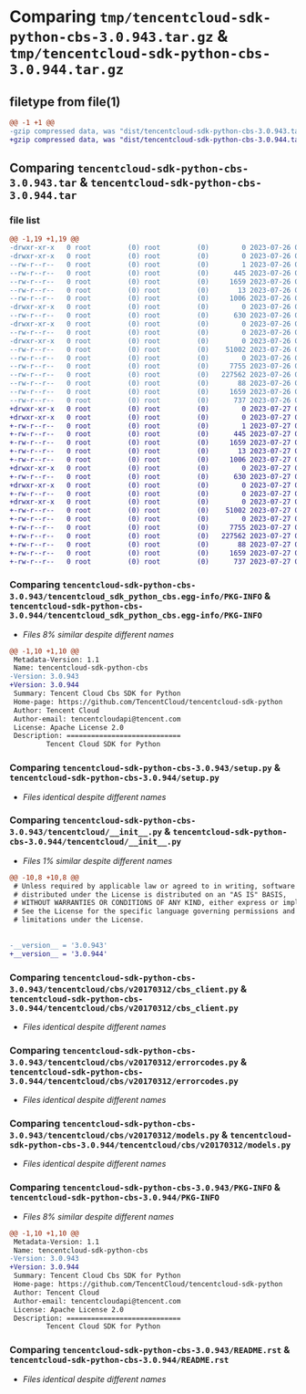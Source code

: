 # Comparing `tmp/tencentcloud-sdk-python-cbs-3.0.943.tar.gz` & `tmp/tencentcloud-sdk-python-cbs-3.0.944.tar.gz`

## filetype from file(1)

```diff
@@ -1 +1 @@
-gzip compressed data, was "dist/tencentcloud-sdk-python-cbs-3.0.943.tar", last modified: Wed Jul 26 00:32:38 2023, max compression
+gzip compressed data, was "dist/tencentcloud-sdk-python-cbs-3.0.944.tar", last modified: Thu Jul 27 02:10:39 2023, max compression
```

## Comparing `tencentcloud-sdk-python-cbs-3.0.943.tar` & `tencentcloud-sdk-python-cbs-3.0.944.tar`

### file list

```diff
@@ -1,19 +1,19 @@
-drwxr-xr-x   0 root         (0) root         (0)        0 2023-07-26 00:32:38.000000 tencentcloud-sdk-python-cbs-3.0.943/
-drwxr-xr-x   0 root         (0) root         (0)        0 2023-07-26 00:32:38.000000 tencentcloud-sdk-python-cbs-3.0.943/tencentcloud_sdk_python_cbs.egg-info/
--rw-r--r--   0 root         (0) root         (0)        1 2023-07-26 00:32:38.000000 tencentcloud-sdk-python-cbs-3.0.943/tencentcloud_sdk_python_cbs.egg-info/dependency_links.txt
--rw-r--r--   0 root         (0) root         (0)      445 2023-07-26 00:32:38.000000 tencentcloud-sdk-python-cbs-3.0.943/tencentcloud_sdk_python_cbs.egg-info/SOURCES.txt
--rw-r--r--   0 root         (0) root         (0)     1659 2023-07-26 00:32:38.000000 tencentcloud-sdk-python-cbs-3.0.943/tencentcloud_sdk_python_cbs.egg-info/PKG-INFO
--rw-r--r--   0 root         (0) root         (0)       13 2023-07-26 00:32:38.000000 tencentcloud-sdk-python-cbs-3.0.943/tencentcloud_sdk_python_cbs.egg-info/top_level.txt
--rw-r--r--   0 root         (0) root         (0)     1006 2023-07-26 00:32:38.000000 tencentcloud-sdk-python-cbs-3.0.943/setup.py
-drwxr-xr-x   0 root         (0) root         (0)        0 2023-07-26 00:32:38.000000 tencentcloud-sdk-python-cbs-3.0.943/tencentcloud/
--rw-r--r--   0 root         (0) root         (0)      630 2023-07-26 00:32:38.000000 tencentcloud-sdk-python-cbs-3.0.943/tencentcloud/__init__.py
-drwxr-xr-x   0 root         (0) root         (0)        0 2023-07-26 00:32:38.000000 tencentcloud-sdk-python-cbs-3.0.943/tencentcloud/cbs/
--rw-r--r--   0 root         (0) root         (0)        0 2023-07-26 00:32:38.000000 tencentcloud-sdk-python-cbs-3.0.943/tencentcloud/cbs/__init__.py
-drwxr-xr-x   0 root         (0) root         (0)        0 2023-07-26 00:32:38.000000 tencentcloud-sdk-python-cbs-3.0.943/tencentcloud/cbs/v20170312/
--rw-r--r--   0 root         (0) root         (0)    51002 2023-07-26 00:32:38.000000 tencentcloud-sdk-python-cbs-3.0.943/tencentcloud/cbs/v20170312/cbs_client.py
--rw-r--r--   0 root         (0) root         (0)        0 2023-07-26 00:32:38.000000 tencentcloud-sdk-python-cbs-3.0.943/tencentcloud/cbs/v20170312/__init__.py
--rw-r--r--   0 root         (0) root         (0)     7755 2023-07-26 00:32:38.000000 tencentcloud-sdk-python-cbs-3.0.943/tencentcloud/cbs/v20170312/errorcodes.py
--rw-r--r--   0 root         (0) root         (0)   227562 2023-07-26 00:32:38.000000 tencentcloud-sdk-python-cbs-3.0.943/tencentcloud/cbs/v20170312/models.py
--rw-r--r--   0 root         (0) root         (0)       88 2023-07-26 00:32:38.000000 tencentcloud-sdk-python-cbs-3.0.943/setup.cfg
--rw-r--r--   0 root         (0) root         (0)     1659 2023-07-26 00:32:38.000000 tencentcloud-sdk-python-cbs-3.0.943/PKG-INFO
--rw-r--r--   0 root         (0) root         (0)      737 2023-07-26 00:32:38.000000 tencentcloud-sdk-python-cbs-3.0.943/README.rst
+drwxr-xr-x   0 root         (0) root         (0)        0 2023-07-27 02:10:39.000000 tencentcloud-sdk-python-cbs-3.0.944/
+drwxr-xr-x   0 root         (0) root         (0)        0 2023-07-27 02:10:39.000000 tencentcloud-sdk-python-cbs-3.0.944/tencentcloud_sdk_python_cbs.egg-info/
+-rw-r--r--   0 root         (0) root         (0)        1 2023-07-27 02:10:39.000000 tencentcloud-sdk-python-cbs-3.0.944/tencentcloud_sdk_python_cbs.egg-info/dependency_links.txt
+-rw-r--r--   0 root         (0) root         (0)      445 2023-07-27 02:10:39.000000 tencentcloud-sdk-python-cbs-3.0.944/tencentcloud_sdk_python_cbs.egg-info/SOURCES.txt
+-rw-r--r--   0 root         (0) root         (0)     1659 2023-07-27 02:10:39.000000 tencentcloud-sdk-python-cbs-3.0.944/tencentcloud_sdk_python_cbs.egg-info/PKG-INFO
+-rw-r--r--   0 root         (0) root         (0)       13 2023-07-27 02:10:39.000000 tencentcloud-sdk-python-cbs-3.0.944/tencentcloud_sdk_python_cbs.egg-info/top_level.txt
+-rw-r--r--   0 root         (0) root         (0)     1006 2023-07-27 02:10:39.000000 tencentcloud-sdk-python-cbs-3.0.944/setup.py
+drwxr-xr-x   0 root         (0) root         (0)        0 2023-07-27 02:10:39.000000 tencentcloud-sdk-python-cbs-3.0.944/tencentcloud/
+-rw-r--r--   0 root         (0) root         (0)      630 2023-07-27 02:10:39.000000 tencentcloud-sdk-python-cbs-3.0.944/tencentcloud/__init__.py
+drwxr-xr-x   0 root         (0) root         (0)        0 2023-07-27 02:10:39.000000 tencentcloud-sdk-python-cbs-3.0.944/tencentcloud/cbs/
+-rw-r--r--   0 root         (0) root         (0)        0 2023-07-27 02:10:39.000000 tencentcloud-sdk-python-cbs-3.0.944/tencentcloud/cbs/__init__.py
+drwxr-xr-x   0 root         (0) root         (0)        0 2023-07-27 02:10:39.000000 tencentcloud-sdk-python-cbs-3.0.944/tencentcloud/cbs/v20170312/
+-rw-r--r--   0 root         (0) root         (0)    51002 2023-07-27 02:10:39.000000 tencentcloud-sdk-python-cbs-3.0.944/tencentcloud/cbs/v20170312/cbs_client.py
+-rw-r--r--   0 root         (0) root         (0)        0 2023-07-27 02:10:39.000000 tencentcloud-sdk-python-cbs-3.0.944/tencentcloud/cbs/v20170312/__init__.py
+-rw-r--r--   0 root         (0) root         (0)     7755 2023-07-27 02:10:39.000000 tencentcloud-sdk-python-cbs-3.0.944/tencentcloud/cbs/v20170312/errorcodes.py
+-rw-r--r--   0 root         (0) root         (0)   227562 2023-07-27 02:10:39.000000 tencentcloud-sdk-python-cbs-3.0.944/tencentcloud/cbs/v20170312/models.py
+-rw-r--r--   0 root         (0) root         (0)       88 2023-07-27 02:10:39.000000 tencentcloud-sdk-python-cbs-3.0.944/setup.cfg
+-rw-r--r--   0 root         (0) root         (0)     1659 2023-07-27 02:10:39.000000 tencentcloud-sdk-python-cbs-3.0.944/PKG-INFO
+-rw-r--r--   0 root         (0) root         (0)      737 2023-07-27 02:10:39.000000 tencentcloud-sdk-python-cbs-3.0.944/README.rst
```

### Comparing `tencentcloud-sdk-python-cbs-3.0.943/tencentcloud_sdk_python_cbs.egg-info/PKG-INFO` & `tencentcloud-sdk-python-cbs-3.0.944/tencentcloud_sdk_python_cbs.egg-info/PKG-INFO`

 * *Files 8% similar despite different names*

```diff
@@ -1,10 +1,10 @@
 Metadata-Version: 1.1
 Name: tencentcloud-sdk-python-cbs
-Version: 3.0.943
+Version: 3.0.944
 Summary: Tencent Cloud Cbs SDK for Python
 Home-page: https://github.com/TencentCloud/tencentcloud-sdk-python
 Author: Tencent Cloud
 Author-email: tencentcloudapi@tencent.com
 License: Apache License 2.0
 Description: ============================
         Tencent Cloud SDK for Python
```

### Comparing `tencentcloud-sdk-python-cbs-3.0.943/setup.py` & `tencentcloud-sdk-python-cbs-3.0.944/setup.py`

 * *Files identical despite different names*

### Comparing `tencentcloud-sdk-python-cbs-3.0.943/tencentcloud/__init__.py` & `tencentcloud-sdk-python-cbs-3.0.944/tencentcloud/__init__.py`

 * *Files 1% similar despite different names*

```diff
@@ -10,8 +10,8 @@
 # Unless required by applicable law or agreed to in writing, software
 # distributed under the License is distributed on an "AS IS" BASIS,
 # WITHOUT WARRANTIES OR CONDITIONS OF ANY KIND, either express or implied.
 # See the License for the specific language governing permissions and
 # limitations under the License.
 
 
-__version__ = '3.0.943'
+__version__ = '3.0.944'
```

### Comparing `tencentcloud-sdk-python-cbs-3.0.943/tencentcloud/cbs/v20170312/cbs_client.py` & `tencentcloud-sdk-python-cbs-3.0.944/tencentcloud/cbs/v20170312/cbs_client.py`

 * *Files identical despite different names*

### Comparing `tencentcloud-sdk-python-cbs-3.0.943/tencentcloud/cbs/v20170312/errorcodes.py` & `tencentcloud-sdk-python-cbs-3.0.944/tencentcloud/cbs/v20170312/errorcodes.py`

 * *Files identical despite different names*

### Comparing `tencentcloud-sdk-python-cbs-3.0.943/tencentcloud/cbs/v20170312/models.py` & `tencentcloud-sdk-python-cbs-3.0.944/tencentcloud/cbs/v20170312/models.py`

 * *Files identical despite different names*

### Comparing `tencentcloud-sdk-python-cbs-3.0.943/PKG-INFO` & `tencentcloud-sdk-python-cbs-3.0.944/PKG-INFO`

 * *Files 8% similar despite different names*

```diff
@@ -1,10 +1,10 @@
 Metadata-Version: 1.1
 Name: tencentcloud-sdk-python-cbs
-Version: 3.0.943
+Version: 3.0.944
 Summary: Tencent Cloud Cbs SDK for Python
 Home-page: https://github.com/TencentCloud/tencentcloud-sdk-python
 Author: Tencent Cloud
 Author-email: tencentcloudapi@tencent.com
 License: Apache License 2.0
 Description: ============================
         Tencent Cloud SDK for Python
```

### Comparing `tencentcloud-sdk-python-cbs-3.0.943/README.rst` & `tencentcloud-sdk-python-cbs-3.0.944/README.rst`

 * *Files identical despite different names*

